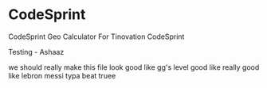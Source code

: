 # CodeSprint
CodeSprint Geo Calculator
For Tinovation CodeSprint


Testing - Ashaaz

we should really make this file look good
like gg's level good
like really good
like lebron messi typa beat truee


